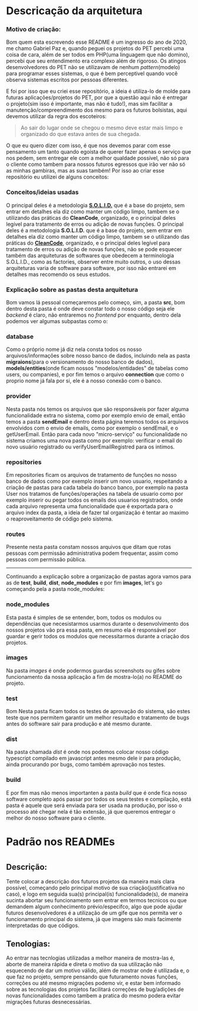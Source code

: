 # Descricação da arquitetura

### Motivo de criação:
Bom quem esta escrevendo esse README é um ingresso do ano de 2020, me chamo Gabriel Paz e, quando peguei os projetos do PET percebi uma coisa de cara, além de ser todos em PHP(uma linguagem que não domino), percebi que seu entendimento era complexo além de rigoroso. Os atingos desenvolvedores do PET não se utilizavam de nenhum _pattern_(modelo) para programar esses sistemas, o que é bem perceptivel quando você observa sistemas escritos por pessoas diferentes. 

E foi por isso que eu criei esse repositório, a ideia é utiliza-lo de molde para futuras aplicações/projetos do PET, por que a questão aqui não é entregar o projeto(sim isso é importante, mas não é tudo!), mas sim facilitar a manutenção/compreendimento dos mesmo para os futuros bolsistas, aqui devemos utilizar da regra dos escoteiros:

> Ao sair do lugar onde se chegou o mesmo deve estar mais limpo e organizado do que estava antes de sua chegada.

O que eu quero dizer com isso, é que nos devemos parar com esse pensamento um tanto quando egoísta de querer fazer apenas o serviço que nos pedem, sem entregar ele com a melhor qualdade possível, não só para o cliente como tambem para nossos futuros egressos que irão ver não só as minhas gambiras, mas as suas também! Por isso ao criar esse repositório eu utilizei de alguns conceitos:

### Conceitos/ideias usadas

O principal deles é a metodologia [**S.O.L.I.D.**](https://www.notion.so/S-O-L-I-D-04828a8d221845dda65ba4179c05c2fd) que é a base do projeto, sem entrar em detalhes ela diz como manter um código limpo, tambem se o utilizando das práticas do **CleanCode**, organizado, e o principal deles legível para tratamento de erros ou adição de novas funções.
O principal deles é a metodologia **S.O.L.I.D.** que é a base do projeto, sem entrar em detalhes ela diz como manter um código limpo, tambem se o utilizando das práticas do [**CleanCode**](https://www.notion.so/CleanCode-c63c1f30fd4e4f89a6e20fb795cf31d6), organizado, e o principal deles legível para tratamento de erros ou adição de novas funções, não se pode esquecer também das arquiteturas de softwares que obedecem a terminologia S.O.L.I.D., como as factories, observer entre muito outros, o uso dessas arquiteturas varia de software para software, por isso não entrarei em detalhes mas recomendo os seus estudos.

### Explicação sobre as pastas desta arquitetura

Bom vamos lá pessoal começaremos pelo começo, sim, a pasta **src**, bom dentro desta pasta é onde deve constar todo o nosso código seja ele _backend_ é claro, não entraremos no _frontend_ por enquanto, dentro dela podemos ver algumas subpastas como o:
### **database**
Como o próprio nome já diz nela consta todos os nosso arquivos/informações sobre nosso banco de dados, incluindo nela as pasta **migraions**(para o versionamento do nosso banco de dados), **models/entities**(onde ficam nossos "modelos/entidades" de tabelas como users, ou companies), e por fim temos o arquivo **connection** que como o proprio nome já fala por si, ele é a nosso conexão com o banco.
### **provider**
Nesta pasta nós temos os arquivos que são responsáveis por fazer alguma funcionalidade extra no sistema, como por exemplo envio de email, então temos a pasta **sendEmail** e dentro desta página teremos todos os arquivos envolvidos com o envio de emails, como por exemplo o sendEmail, e o getUserEmail. Então para cada novo "micro-serviço" ou funcionalidade no sistema criamos uma nova pasta como por exemplo: verificar o email do novo usuário registrado ou verifyUserEmailRegistred para os intimos.
### **repositories**
Em repositories ficam os arquivos de tratamento de funções no nosso banco de dados como por exemplo inserir um novo usuario, respeitando a criação de pastas para cada tabela do banco banco, por exemplo na pasta User nos tratamos de funções/operações na tabela de usuario como por exemplo inserir ou pegar todos os emails dos usuarios registrados, onde cada arquivo representa uma funcionalidade que é exportada para o arquivo index da pasta, a ideia de fazer tal organização é tentar ao maximo o reaproveitamento de código pelo sistema.
### **routes**
Presente nesta pasta constam nossos arquivos que ditam que rotas pessoas com permissão administrativa podem frequentar, assim como pessoas com permissão pública.

<hr>

Continuando a explicação sobre a organização de pastas agora vamos para as de **__test__**, **build**, **dist**, **node_modules** e por fim **images**, let's go começando pela a pasta node_modules:

### **node_modules**
Esta pasta é simples de se entender, bom, todos os modulos ou dependências que necesistarmos usarmos durante o desenvolvimento dos nossos projetos vão pra essa pasta, em resumo ela é responsável por guardar e gerir todos os modulos que necessitarmos durante a criação dos projetos.
### **images**
Na pasta _images_ é onde podermos guardas screenshots ou gifes sobre funcionamento da nossa aplicação a fim de mostra-lo(a) no README do projeto.
### **__test__**
Bom Nesta pasta ficam todos os testes de aprovação do sistema, são estes teste que nos permitem garantir um melhor resultado e tratamento de bugs antes do software sair para produção e até mesmo durante.
### **dist**
Na pasta chamada _dist_ é onde nos podemos colocar nosso código typescript compilado em javascript antes mesmo dele ir para produção, ainda procurando por bugs, como também aprovação nos testes.
### **build**
E por fim mas não menos importanten a pasta _build_ que é onde fica nosso software completo após passar por todos os seus testes e compilação, está pasta é aquele que será enviada para ser usada na produção, por isso o processo até chegar nela é tão extensão, já que queremos entregar o melhor do nosso software para o cliente.

# Padrão nos READMEs
# <Nome do programa/>

## Descrição:

Tente colocar a descrição dos futuros projetos da maneira mais clara possível, começando pelo principal motivo de sua criação(justificativa no caso), e logo em seguida sua(s) principal(is) funcionalidade(s), de maneira sucinta abortar seu funcionamento sem entrar em termos tecnicos ou que demandem algum conhecimento prévio/específco, algo que pode ajudar futuros desenvolvedores é a utilização de um gife que nos permita ver o funcionamento principal do sistema, já que imagens são mais facimente interpretadas do que códigos.

## Tenologias:

Ao entrar nas tecnlogias utilizadas a melhor maneira de mostra-las é, aborte de maneira rápida e direta o motivo da sua utilização não esquecendo de dar um motivo válido, além de mostrar onde é utilizada e, o que faz no projeto, sempre pensando que futuramento novas funções, correções ou até mesmo migrações podemo vir, e estar bem informado sobre as tecnologias dos projetos facilitará correções de bug/adições de novas funcionalidades como tambem a pratica do mesmo podera evitar
migrações futuras desnecessárias.
